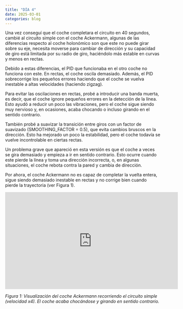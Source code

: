 ```yaml
---
title: "DÍA 4"
date: 2025-03-01
categories: blog
---
```


Una vez conseguí que el coche completara el circuito en 40 segundos, cambié al circuito simple con el coche Ackermann, algunas de las diferencias respecto al coche holonómico son que este no puede girar sobre su eje, necesita moverse para cambiar de dirección y su capacidad de giro está limitada por su radio de giro, haciéndolo más estable en curvas y menos en rectas.

Debido a estas diferencias, el PID que funcionaba en el otro coche no funciona con este. En rectas, el coche oscila demasiado. Además, el PID sobrecorrige los pequeños errores haciendo que el coche se vuelva inestable a altas velocidades (haciendo zigzag).

Para evitar las oscilaciones en rectas, probé a introducir una banda muerta, es decir, que el coche ignore pequeños errores en la detección de la línea. Esto ayudó a reducir un poco las vibraciones, pero el coche sigue siendo muy nervioso y, en ocasiones, acaba chocando o incluso girando en el sentido contrario.

También probé a suavizar la transición entre giros con un factor de suavizado (SMOOTHING_FACTOR = 0.5), que evita cambios bruscos en la dirección. Esto ha mejorado un poco la estabilidad, pero el coche todavía se vuelve incontrolable en ciertas rectas.

Un problema grave que apareció en esta versión es que el coche a veces se gira demasiado y empieza a ir en sentido contrario. Esto ocurre cuando este pierde la línea y toma una dirección incorrecta, o, en algunas situaciones, el coche rebota contra la pared y cambia de dirección. 

Por ahora, el coche Ackermann no es capaz de completar la vuelta entera, sigue siendo demasiado inestable en rectas y no corrige bien cuando pierde la trayectoria (ver Figura 1).

<iframe width="560" height="315" src="https://www.youtube.com/embed/aOyMU9rRIx8" frameborder="0" allowfullscreen></iframe>
<p><em>Figura 1: Visualización del coche Ackermann recorriendo el circuito simple (velocidad x4). El coche acaba chocándose y girando en sentido contrario.</em></p>



